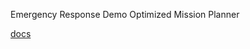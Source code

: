 Emergency Response Demo
Optimized Mission Planner

[docs](docs/optimized_pickups_using_optaplanner.md)



